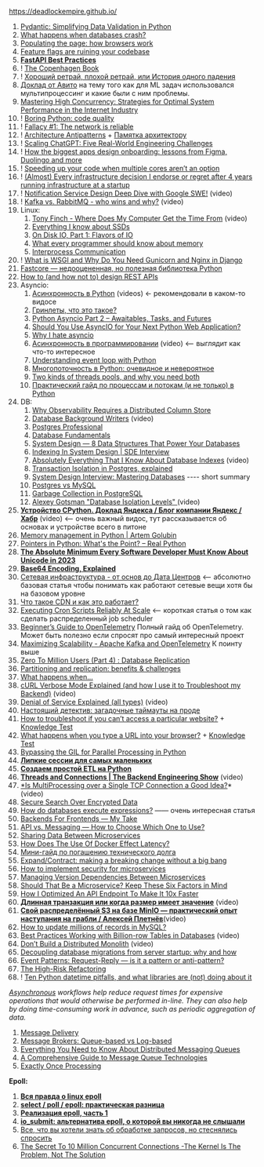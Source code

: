
https://deadlockempire.github.io/

1. [Pydantic: Simplifying Data Validation in Python](https://realpython.com/python-pydantic/)
2. [What happens when databases crash?](https://medium.com/@hnasr/what-happens-when-databases-crash-74540fd97ea9)
3. [Populating the page: how browsers work](https://developer.mozilla.org/en-US/docs/Web/Performance/How_browsers_work)
4. [Feature flags are ruining your codebase](https://zaidesanton.substack.com/p/feature-flags-are-ruining-your-codebase)
5. **[FastAPI Best Practices](https://github.com/zhanymkanov/fastapi-best-practices?tab=readme-ov-file#fastapi-best-practices)**
6. ! [The Copenhagen Book](https://thecopenhagenbook.com/)
7. ! [Хороший ретрай, плохой ретрай, или История одного падения](https://habr.com/ru/companies/yandex/articles/762678/)
8. [Доклад от Авито](https://www.youtube.com/watch?v=sFb7T3T1GO8) на тему того как для ML задач использовался мультипроцессинг и какие были с ним проблемы.
9. [Mastering High Concurrency: Strategies for Optimal System Performance in the Internet Industry](https://jinlow.medium.com/mastering-high-concurrency-strategies-for-optimal-system-performance-in-the-internet-industry-d6af57b6e70e)
10. ! [Boring Python: code quality](https://www.b-list.org/weblog/2022/dec/19/boring-python-code-quality/)
11. ! [Fallacy #1: The network is reliable](https://particular.net/blog/the-network-is-reliable)
12. ! [Architecture Antipatterns](https://architecture-antipatterns.tech/) + [Памятка архитектору](https://habr.com/ru/articles/685986/)
13. ! [Scaling ChatGPT: Five Real-World Engineering Challenges](https://newsletter.pragmaticengineer.com/p/scaling-chatgpt?utm_source=substack&publication_id=458709&post_id=141865286&utm_medium=email&utm_content=share&utm_campaign=email-share&triggerShare=true&isFreemail=true&r=1vxw4z)
14. ! [How the biggest apps design onboarding: lessons from Figma, Duolingo and more](https://adplist.substack.com/p/how-the-biggest-apps-design-user)
15. ! [Speeding up your code when multiple cores aren’t an option](https://pythonspeed.com/articles/optimizing-dithering/)
16. ! [(Almost) Every infrastructure decision I endorse or regret after 4 years running infrastructure at a startup](https://cep.dev/posts/every-infrastructure-decision-i-endorse-or-regret-after-4-years-running-infrastructure-at-a-startup/)
17. ! [Notification Service Design Deep Dive with Google SWE!](https://www.youtube.com/watch?v=TpugGhXhdaU) (video)
18. ! [Kafka vs. RabbitMQ - who wins and why?](https://www.youtube.com/watch?v=_5mu7lZz5X4) (video)
19. Linux:
	1. [Tony Finch - Where Does My Computer Get the Time From](https://ripe86.ripe.net/archives/video/1126/) (video)
	2. [Everything I know about SSDs](https://kcall.co.uk/ssd/index.html)
	3. [On Disk IO, Part 1: Flavors of IO](https://medium.com/databasss/on-disk-io-part-1-flavours-of-io-8e1ace1de017)
	4. [What every programmer should know about memory](https://lwn.net/Articles/250967/)
	5. [Interprocess Communication](https://beej.us/guide/bgipc/html/?ref=architecturenotes.co)
20. ! [What is WSGI and Why Do You Need Gunicorn and Nginx in Django](https://apirobot.me/posts/what-is-wsgi-and-why-do-you-need-gunicorn-and-nginx-in-django)
21. [Fastcore — недооцененная, но полезная библиотека Python](https://habr.com/ru/companies/skillfactory/articles/524334/)
22. [How to (and how not to) design REST APIs](https://github.com/stickfigure/blog/wiki/How-to-(and-how-not-to)-design-REST-APIs)
23. Asyncio:
	1. [Асинхронность в Python](https://www.youtube.com/watch?v=ZGfv_yRLBiY) (videos) <- рекомендовали в каком-то видосе
	2. [Гринлеты, что это такое?](https://itbun.blogspot.com/2014/01/blog-post.html)
	3. [Python Asyncio Part 2 – Awaitables, Tasks, and Futures](https://bbc.github.io/cloudfit-public-docs/asyncio/asyncio-part-2.html)
	4. [Should You Use AsyncIO for Your Next Python Web Application?](https://www.laac.dev/blog/page/2/)
	5. [Why I hate asyncio](https://charlesleifer.com/blog/asyncio/)
	6. [Асинхронность в программировании](https://habr.com/ru/companies/jugru/articles/446562/) (video) <-- выглядит как что-то интересное
	7. [Understanding event loop with Python](https://medium.com/@pekelny/fake-event-loop-python3-7498761af5e0)
	8. [Многопоточность в Python: очевидное и невероятное](https://habr.com/ru/articles/764420/)
	9. [Two kinds of threads pools, and why you need both](https://pythonspeed.com/articles/two-thread-pools/)
	10. [Практический гайд по процессам и потокам (и не только) в Python](https://habr.com/ru/articles/773376/)
24. DB:
    1. [Why Observability Requires a Distributed Column Store](https://www.honeycomb.io/blog/why-observability-requires-distributed-column-store)
    2. [Database Background Writers](https://www.youtube.com/watch?v=HyVkULIb9-w) (video)
    3. [Postgres Professional](https://habr.com/ru/companies/postgrespro/articles/458186/)
    4. [Database Fundamentals](https://tontinton.com/posts/database-fundementals/?ref=architecturenotes.co)
    5. [System Design — 8 Data Structures That Power Your Databases](https://medium.com/@maheshsaini.sec/system-design-8-data-structures-that-power-your-databases-98ea40bf863)
    6. [Indexing In System Design | SDE Interview](https://ganeshprasad227.medium.com/indexing-in-system-design-sde-interview-3601398901b3)
    7. [Absolutely Everything That I Know About Database Indexes](https://www.youtube.com/watch?v=Qhc8gFF2qS8) (video)
    8. [Transaction Isolation in Postgres, explained](https://www.thenile.dev/blog/transaction-isolation-postgres)
    9. [System Design Interview: Mastering Databases](https://levelup.gitconnected.com/system-design-interview-mastering-databases-9fb40bb561cd) ---- short summary
    10. [Postgres vs MySQL](https://medium.com/@hnasr/postgres-vs-mysql-5fa3c588a94e)
    11. [Garbage Collection in PostgreSQL](https://akashcsharma.medium.com/garbage-collection-in-postgresql-d833b80b6ef5)
    12. [Alexey Gotsman "Database Isolation Levels" ](https://www.youtube.com/watch?v=0PalC3X3x2A)(video)
25. **[Устройство CPython. Доклад Яндекса / Блог компании Яндекс / Хабр](https://habr.com/ru/company/yandex/blog/511972/)** (video) <-- очень важный видос, тут рассказывается об основах и устройстве всего в питоне
26. [Memory management in Python | Artem Golubin](https://rushter.com/blog/python-memory-managment/)
27. [Pointers in Python: What's the Point? – Real Python](https://realpython.com/pointers-in-python/)
28. **[The Absolute Minimum Every Software Developer Must Know About Unicode in 2023](https://tonsky.me/blog/unicode/?ref=architecturenotes.co)**
29. **[Base64 Encoding, Explained](https://www.writesoftwarewell.com/base64-encoding-explained/?ref=architecturenotes.co)**
30. [Сетевая инфраструктура - от основ до Дата Центров](https://amarchenko.dev/translate/2023-10-02-network/) <-- абсолютно базовая статья чтобы понимать как работают сетевые вещи хотя бы на базовом уровне
31. [Что такое CDN и как это работает?](https://habr.com/ru/companies/selectel/articles/463915/)
32. [Executing Cron Scripts Reliably At Scale](https://slack.engineering/executing-cron-scripts-reliably-at-scale/?ref=architecturenotes.co) <-- короткая статья о том как сделать распределенный job scheduler
33. [Beginner’s Guide to OpenTelemetry](https://logz.io/learn/opentelemetry-guide/) Полный гайд об OpenTelemetry. Может быть полезно если спросят про самый интересный проект
34. [Maximizing Scalability - Apache Kafka and OpenTelemetry](https://signoz.io/blog/maximizing-scalability-apache-kafka-and-opentelemetry/) К поинту выше
35. [Zero To Million Users (Part 4) : Database Replication](https://levelup.gitconnected.com/zero-to-million-users-part-4-database-replication-186d19c04bb6)
36. [Partitioning and replication: benefits & challenges](https://dimosr.github.io/partitioning-and-replication/)
37. [What happens when...](https://github.com/alex/what-happens-when)
38. [cURL Verbose Mode Explained (and how I use it to Troubleshoot my Backend)](https://www.youtube.com/watch?v=PVm0YEEuS8s&list=PLQnljOFTspQUybacGRk1b_p13dgI-SmcZ&index=25) (video)
39. [Denial of Service Explained (all types)](https://www.youtube.com/watch?v=PwVzG-1LT9A&list=PLQnljOFTspQU0ICDe-cL1EwXC4GDSayKY&index=20) (video)
40. [Настоящий детектив: загадочные таймауты на проде](https://habr.com/ru/companies/vk/articles/684018/)
41. [How to troubleshoot if you can’t access a particular website?](https://medium.com/nerd-for-tech/how-to-troubleshoot-if-you-cant-access-a-particular-website-af681fac3215) + [Knowledge Test](https://medium.com/nerd-for-tech/knowledge-test-how-to-troubleshoot-if-you-cant-access-a-particular-website-52bc9307343d)
42. [What happens when you type a URL into your browser?](https://medium.com/nerd-for-tech/what-happens-when-you-type-a-url-into-your-browser-ca500d86975c) + [Knowledge Test](https://medium.com/nerd-for-tech/knowledge-test-what-happens-when-you-type-a-url-into-your-browser-8b47056c59c)
43. [Bypassing the GIL for Parallel Processing in Python](https://realpython.com/python-parallel-processing/)
44. **[Липкие сессии для самых маленьких](https://habr.com/ru/companies/domclick/articles/548610/)**
45. **[Создаем простой ETL на Python](https://habr.com/ru/articles/664020/)**
46. **[Threads and Connections | The Backend Engineering Show](https://www.youtube.com/watch?v=CZw57SIwgiE&list=PLQnljOFTspQU0ICDe-cL1EwXC4GDSayKY&index=25)** (video)
47. [*Is MultiProcessing over a Single TCP Connection a Good Idea?](https://www.youtube.com/watch?v=NqpM2GYbovo&list=PLQnljOFTspQUVDsQcPnmdbtLUhqODSV1F&index=2)* (video)
48. [Secure Search Over Encrypted Data](https://www.cossacklabs.com/blog/secure-search-over-encrypted-data-acra-se/)
49. [How do databases execute expressions?](https://notes.eatonphil.com/2023-09-21-how-do-databases-execute-expressions.html) —— очень интересная статья
50. [Backends For Frontends — My Take](https://faun.pub/backends-for-frontends-my-take-b97663ec1b68)
51. [API vs. Messaging — How to Choose Which One to Use?](https://betterprogramming.pub/api-vs-messaging-how-to-choose-which-one-to-use-d6634599d2bd)
52. [Sharing Data Between Microservices](https://medium.com/@denhox/sharing-data-between-microservices-fe7fb9471208)
53. [How Does The Use Of Docker Effect Latency?](http://highscalability.com/blog/2015/12/16/how-does-the-use-of-docker-effect-latency.html)
54. [Мини-гайд по погашению технического долга](https://habr.com/ru/articles/714568/)
55. [Expand/Contract: making a breaking change without a big bang](https://blog.thepete.net/blog/2023/12/05/expand/contract-making-a-breaking-change-without-a-big-bang/)
56. [How to implement security for microservices](https://medium.com/microservices-learning/how-to-implement-security-for-microservices-89b140d3e555)
57. [Managing Version Dependencies Between Microservices](https://medium.com/@denhox/managing-version-dependencies-between-microservices-648d1d8dd4ca)
58. [Should That Be a Microservice? Keep These Six Factors in Mind](https://tanzu.vmware.com/content/blog/should-that-be-a-microservice-keep-these-six-factors-in-mind)
59. [How I Optimized An API Endpoint To Make It 10x Faster](https://bootcamp.uxdesign.cc/how-i-optimized-an-api-endpoint-to-make-it-10x-faster-2f5fe9a84bd9)
60. **[Длинная транзакция или когда размер имеет значение](https://www.youtube.com/watch?v=3h48iowNbwo)** (video)
61. **[Свой распределённый S3 на базе MinIO — практический опыт наступания на грабли / Алексей Плетнёв](https://www.youtube.com/watch?v=XiJVC9nzAW4)**(video)
62. [How to update millions of records in MySQL?](https://www.startdataengineering.com/post/update-mysql-in-batch/)
63. [Best Practices Working with Billion-row Tables in Databases](https://www.youtube.com/watch?v=wj7KEMEkMUE&list=PLQnljOFTspQXjD0HOzN7P2tgzu7scWpl2&index=45) (video)
64. [Don’t Build a Distributed Monolith](https://www.youtube.com/watch?v=p2GlRToY5HI) (video)
65. [Decoupling database migrations from server startup: why and how](https://pythonspeed.com/articles/schema-migrations-server-startup/)
66. [Event Patterns: Request-Reply — is it a pattern or anti-pattern?](https://blog.devgenius.io/event-patterns-request-reply-is-it-a-pattern-or-anti-pattern-641a257192d4)
67. [The High-Risk Refactoring](https://webup.org/blog/the-high-risk-refactoring/?ref=architecturenotes.co)
68. ! [Ten Python datetime pitfalls, and what libraries are (not) doing about it](https://dev.arie.bovenberg.net/blog/python-datetime-pitfalls/)


*[Asynchronous](https://github.com/donnemartin/system-design-primer#asynchronism) workflows help reduce request times for expensive operations that would otherwise be performed in-line. They can also help by doing time-consuming work in advance, such as periodic aggregation of data.*

1. [Message Delivery](https://newsletter.francofernando.com/p/message-delivery?utm_source=substack&publication_id=1172544&post_id=138761278&utm_medium=email&utm_content=share&utm_campaign=email-share&triggerShare=true&isFreemail=true&r=1vxw4z)
2. [Message Brokers: Queue-based vs Log-based](https://towardsdev.com/message-brokers-queue-based-vs-log-based-66d1140f0f28)
3. [Everything You Need to Know About Distributed Messaging Queues](https://medium.com/geekculture/everything-you-need-to-know-about-distributed-messaging-queues-cb64b9d9005e)
4. [A Comprehensive Guide to Message Queue Technologies](https://jinlow.medium.com/a-comprehensive-guide-to-message-queue-technologies-861f1c560e55)
5. [Exactly Once Processing](https://medium.com/@sriramr083/exactly-once-processing-5e695de8b0d0)


**Epoll:**
1. **[Вся правда о linux epoll](https://habr.com/ru/articles/416669/)**
2. **[select / poll / epoll: практическая разница](https://habr.com/ru/companies/infopulse/articles/415259/)**
3. **[Реализация epoll, часть 1](https://habr.com/ru/companies/ruvds/articles/523946/)**
4. **[io_submit: альтернатива epoll, о которой вы никогда не слышали](https://habr.com/ru/companies/badoo/articles/439972/)**
5. [Все, что вы хотели знать об обработке запросов, но стеснялись спросить](https://habr.com/ru/articles/432630/)
6. [The Secret To 10 Million Concurrent Connections -The Kernel Is The Problem, Not The Solution](http://highscalability.com/blog/2013/5/13/the-secret-to-10-million-concurrent-connections-the-kernel-i.html)